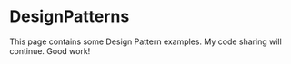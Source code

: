 # DesignPatterns

This page contains some Design Pattern examples.
My code sharing will continue.
Good work! 
